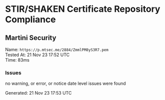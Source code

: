 # STIR/SHAKEN Certificate Repository Compliance

## Martini Security

Name: `https://p.mtsec.me/2884/ZmmlPM8yS3R7.pem`\
Tested At: 21 Nov 23 17:52 UTC\
Time: 83ms

### Issues

no warning, or error, or notice date level issues were found

Generated: 21 Nov 23 17:53 UTC